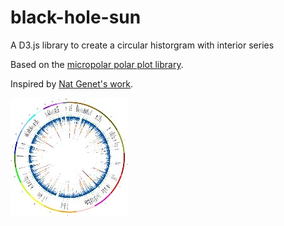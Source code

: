 # black-hole-sun

A D3.js library to create a circular historgram with interior series

Based on the [micropolar polar plot library](https://github.com/biovisualize/micropolar).

Inspired by [Nat Genet's work](https://www.ncbi.nlm.nih.gov/pubmed/24076602).

![test](ganet-nhs.jpg)




